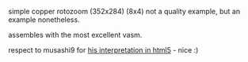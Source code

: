 simple copper rotozoom (352x284) (8x4) 
not a quality example, but an example nonetheless.

assembles with the most excellent vasm.

respect to musashi9 for [his interpretation in
html5](http://flashtro.com/html5tro/the-adane-remasters-ilyad/) - nice :)
